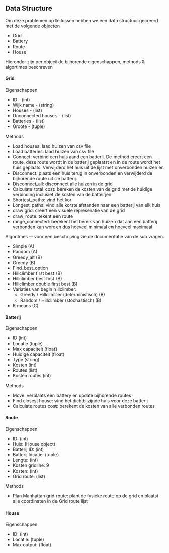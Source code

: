 <!-- # SmartGrid December 2018
Philip Oosterholt
Mohamed Baioumy
Thomas Hoedeman -->

## Data Structure

Om deze problemen op te lossen hebben we een data structuur gecreerd met de volgende objecten

- Grid
- Battery
- Route
- House

Hieronder zijn per object de bijhorende eigenschappen, methods & algortimes beschreven

#### Grid

Eigenschappen

- ID - (int)
- Wijk name - (string)
- Houses - (list)
- Unconnected houses - (list)
- Batteries - (list)
- Groote - (tuple)

Methods

- Load houses: laad huizen van csv file
- Load batteries: laad huizen van csv file
- Connect: verbind een huis aand een batterij. De method creert een route, deze route wordt in de batterij geplaatst en in de route wordt het huis geplaats. Verwijderd het huis uit de lijst met onverbonden huizen
  en
- Disconnect: plaats een huis terug in onverbonden en verwijderd de bijhorende route uit de batterij.
- Disconnect_all: disconnect alle huizen in de grid
- Calculate_total_cost: bereken de kosten van de grid met de huidige verbinding inclusief de kosten van de batteirjen
- Shortest_paths: vind het kor
- Longest_paths: vind alle korste afstanden naar een batterij van elk huis
- draw grid: creert een visuele represenatie van de grid
- draw_route: tekent een route
- range_connected: berekent het bereik van huizen dat aan een batterij verbonden kan worden dus hoeveel minimaal en hoeveel maximaal

Algoritmes --  voor een beschrijving zie de documentatie van de sub vragen.

- Simple (A)
- Random (A)
- Greedy_alt (B)
- Greedy (B)
- Find_best_option
- Hillclimber first best (B)
- Hillclimber best first (B)
- Hillclimber double first best (B)
- Variaties van begin hillclimber:
  - Greedy / Hillclimber (deterministisch) (B)
  - Random / Hillclimber (stochastisch) (B)
 - K means (C)


#### Batterij

Eigenschappen

- ID (int)
- Locatie (tuple)
- Max capaciteit (float)
- Huidige capaciteit (float)
- Type (string)
- Kosten (int)
- Routes (list)
- Kosten routes (int)

Methods

- Move: verplaats een battery en update bijhorende routes
- Find closest house: vind het dichtbijzijnde huis voor deze batterij
- Calculate routes cost: berekent de kosten van alle verbonden routes

#### Route

Eigenschappen

- ID: (int)
- Huis: (House object)
- Batterij ID: (int)
- Batterij locatie: (tuple)
- Lengte: (int)
- Kosten gridline: 9
- Kosten: (int)
- Grid route: (list)

Methods

- Plan Manhattan grid route: plant de fysieke route op de grid en plaatst alle coordinaten in de Grid route lijst

#### House

Eigenschappen

- ID: (int)
- Locatie: (tuple)
- Max output: (float)
